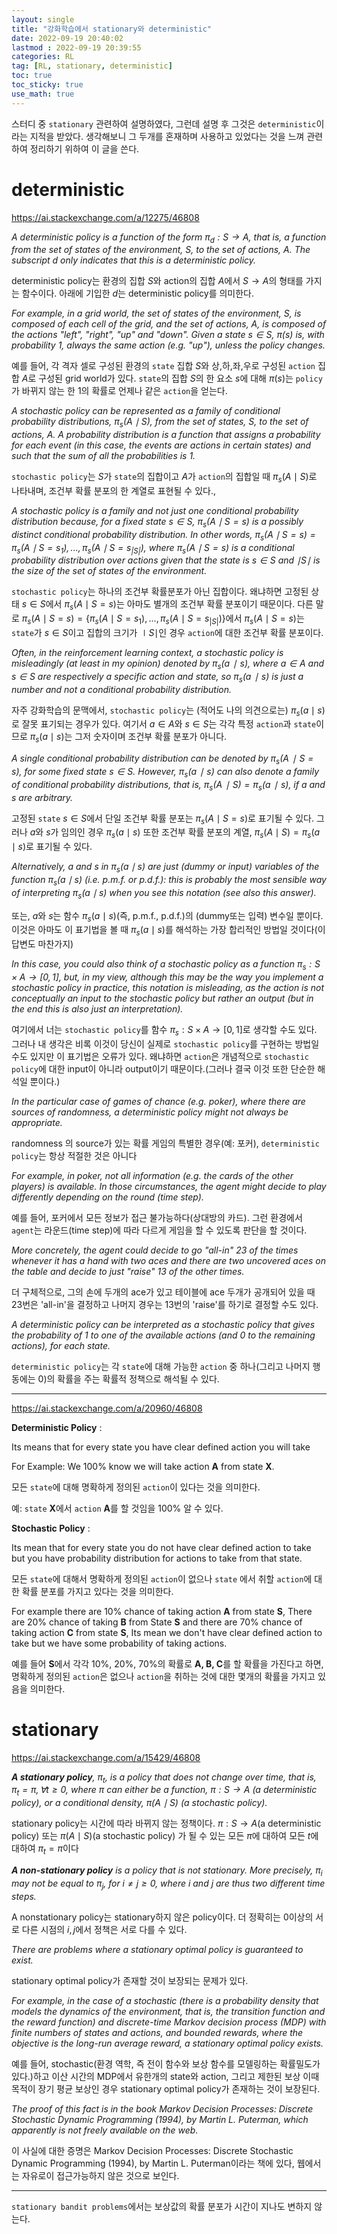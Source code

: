```yaml
---
layout: single
title: "강화학습에서 stationary와 deterministic"
date: 2022-09-19 20:40:02
lastmod : 2022-09-19 20:39:55
categories: RL
tag: [RL, stationary, deterministic]
toc: true
toc_sticky: true
use_math: true
---
```


스터디 중 `stationary` 관련하여 설명하였다, 그런데 설명 후 그것은 `deterministic`이라는 지적을 받았다. 생각해보니 그 두개를 혼재하며 사용하고 있었다는 것을 느껴 관련하여 정리하기 위하여 이 글을 쓴다.


# deterministic

https://ai.stackexchange.com/a/12275/46808

*A deterministic policy is a function of the form $\pi_d:S \rightarrow A$, that is, a function from the set of states of the environment, $S$, to the set of actions, $A$. The subscript $d$ only indicates that this is a deterministic policy.*

deterministic policy는 환경의 집합 $S$와 action의 집합 $A$에서 $S \rightarrow A$의 형태를 가지는 함수이다. 아래에 기입한 $d$는 deterministic policy를 의미한다.

*For example, in a grid world, the set of states of the environment, $S$, is composed of each cell of the grid, and the set of actions, $A$, is composed of the actions "left", "right", "up" and "down". Given a state $s \in S$, $\pi(s)$ is, with probability $1$, always the same action (e.g. "up"), unless the policy changes.*

예를 들어, 각 격자 셀로 구성된 환경의 `state` 집합 $S$와 상,하,좌,우로 구성된 `action` 집합 $A$로 구성된 grid world가 있다. `state`의 집합 $S$의 한 요소 $s$에 대해 $\pi(s)$는 `policy`가 바뀌지 않는 한 1의 확률로 언제나 같은 `action`을 얻는다.

*A stochastic policy can be represented as a family of conditional probability distributions, $\pi_s(A \mid S)$, from the set of states, $S$, to the set of actions, $A$. A probability distribution is a function that assigns a probability for each event (in this case, the events are actions in certain states) and such that the sum of all the probabilities is 1.*

`stochastic policy`는 $S$가 `state`의 집합이고 $A$가 `action`의 집합일 때 $\pi_s(A \mid S)$로 나타내며, 조건부 확률 분포의 한 계열로 표현될 수 있다.,

*A stochastic policy is a family and not just one conditional probability distribution because, for a fixed state $s \in S$, $\pi_s(A \mid S=s)$ is a possibly distinct conditional probability distribution. In other words, $\pi_s(A \mid S=s)=\pi_s(A \mid S=s_1),...,\pi_s(A \mid S=s_{\vert S \vert})$, where $\pi_s(A \mid S=s)$ is a conditional probability distribution over actions given that the state is $s \in S$ and $\mid S \mid$ is the size of the set of states of the environment.*

`stochastic policy`는 하나의 조건부 확률분포가 아닌 집합이다. 왜냐하면 고정된 상태 $s \in S$에서 $\pi_s(A \mid S=s)$는 아마도 별개의 조건부 확률 분포이기 때문이다. 다른 말로 $\pi_s(A \mid S=s)=\{\pi_s(A \mid S=s_1),...,\pi_s(A \mid S=s_{\vert S \vert})\}$에서 $\pi_s(A \mid S=s)$는 `state`가 $s \in S$이고 집합의 크기가 $\mid S \mid$인 경우 `action`에 대한 조건부 확률 분포이다.

*Often, in the reinforcement learning context, a stochastic policy is misleadingly (at least in my opinion) denoted by $π_s(a∣s)$, where $a∈A$ and $s∈S$ are respectively a specific action and state, so $π_s(a∣s)$ is just a number and not a conditional probability distribution.*

자주 강화학습의 문맥에서, `stochastic policy`는 (적어도 나의 의견으로는) $\pi_s(a \mid s)$로 잘못 표기되는 경우가 있다. 여기서 $a \in A$와 $s \in S$는 각각 특정 `action`과 `state`이므로 $\pi_s(a \mid s)$는 그저 숫자이며 조건부 확률 분포가 아니다.

*A single conditional probability distribution can be denoted by $π_s(A∣S=s)$, for some fixed state $s∈S$. However, $π_s(a∣s)$ can also denote a family of conditional probability distributions, that is, $π_s(A∣S)=π_s(a∣s)$, if $a$ and $s$ are arbitrary.*

고정된 `state` $s \in S$에서 단일 조건부 확률 분포는 $\pi_s(A \mid S=s)$로 표기될 수 있다. 그러나 $a$와 $s$가 임의인 경우 $\pi_s(a \mid s)$ 또한 조건부 확률 분포의 계열, $\pi_s(A \mid S)=\pi_s(a \mid s)$로 표기될 수 있다.

*Alternatively, $a$ and $s$ in $\pi_s(a \mid s)$ are just (dummy or input) variables of the function $\pi_s(a \mid s)$ (i.e. p.m.f. or p.d.f.): this is probably the most sensible way of interpreting $\pi_s(a \mid s)$ when you see this notation (see also this answer).*

또는, $a$와 $s$는 함수 $\pi_s(a \mid s)$(즉, p.m.f., p.d.f.)의 (dummy또는 입력) 변수일 뿐이다. 이것은 아마도 이 표기법을 볼 때 $\pi_s(a \mid s)$를 해석하는 가장 합리적인 방법일 것이다(이 답변도 마찬가지)

*In this case, you could also think of a stochastic policy as a function $\pi_s:S \times A \rightarrow [0,1]$, but, in my view, although this may be the way you implement a stochastic policy in practice, this notation is misleading, as the action is not conceptually an input to the stochastic policy but rather an output (but in the end this is also just an interpretation).*

여기에서 너는 `stochastic policy`를 함수 $\pi_s:S \times A \rightarrow [0,1]$로 생각할 수도 있다. 그러나 내 생각은 비록 이것이 당신이 실제로 `stochastic policy`를 구현하는 방법일 수도 있지만 이 표기법은 오류가 있다. 왜냐하면 `action`은 개념적으로 `stochastic policy`에 대한 input이 아니라 output이기 때문이다.(그러나 결국 이것 또한 단순한 해석일 뿐이다.)

*In the particular case of games of chance (e.g. poker), where there are sources of randomness, a deterministic policy might not always be appropriate.*

randomness 의 source가 있는 확률 게임의 특별한 경우(예: 포커), `deterministic policy`는 항상 적절한 것은 아니다


*For example, in poker, not all information (e.g. the cards of the other players) is available. In those circumstances, the agent might decide to play differently depending on the round (time step).*

예를 들어, 포커에서 모든 정보가 접근 불가능하다(상대방의 카드). 그런 환경에서 `agent`는 라운드(time step)에 따라 다르게 게임을 할 수 있도록 판단을 할 것이다.

*More concretely, the agent could decide to go "all-in" 23 of the times whenever it has a hand with two aces and there are two uncovered aces on the table and decide to just "raise" 13 of the other times.*

더 구체적으로, 그의 손에 두개의 ace가 있고 테이블에 ace 두개가 공개되어 있을 때 23번은 'all-in'을 결정하고 나머지 경우는 13번의 'raise'를 하기로 결정할 수도 있다.

*A deterministic policy can be interpreted as a stochastic policy that gives the probability of 1 to one of the available actions (and 0 to the remaining actions), for each state.*

`deterministic policy`는 각 `state`에 대해 가능한 `action` 중 하나(그리고 나머지 행동에는 0)의 확률을 주는 확률적 정책으로 해석될 수 있다.

---

https://ai.stackexchange.com/a/20960/46808

**Deterministic Policy** :

Its means that for every state you have clear defined action you will take

For Example: We 100% know we will take action **A** from state **X**.

모든 `state`에 대해 명확하게 정의된 `action`이 있다는 것을 의미한다.

예: `state` **X**에서 `action` **A**를 할 것임을 100% 알 수 있다.

**Stochastic Policy** :

Its mean that for every state you do not have clear defined action to take but you have probability distribution for actions to take from that state.

모든 `state`에 대해서 명확하게 정의된 `action`이 없으나 `state` 에서 취할 `action`에 대한 확률 분포를 가지고 있다는 것을 의미한다.

For example there are 10% chance of taking action **A** from state **S**, There are 20% chance of taking **B** from State **S** and there are 70% chance of taking action **C** from state **S**, Its mean we don't have clear defined action to take but we have some probability of taking actions.

예를 들어 **S**에서 각각 10%, 20%, 70%의 확률로 **A, B, C**를 할 확률을 가진다고 하면, 명확하게 정의된 `action`은 없으나 `action`을 취하는 것에 대한 몇개의 확률을 가지고 있음을 의미한다.

# stationary

https://ai.stackexchange.com/a/15429/46808

***A stationary policy**, $\pi_t$, is a policy that does not change over time, that is, $\pi_t=\pi, \forall t \ge 0$, where $\pi$ can either be a function, $\pi : S \rightarrow A$ (a deterministic policy), or a conditional density, $\pi(A \mid S)$ (a stochastic policy).*

stationary policy는 시간에 따라 바뀌지 않는 정책이다. $\pi : S \rightarrow A$(a deterministic policy) 또는 $\pi(A \mid S)$(a stochastic policy) 가 될 수 있는 모든 $\pi$에 대하여 모든 $t$에 대하여 $\pi_t=\pi$이다

***A non-stationary policy** is a policy that is not stationary. More precisely, $\pi_i$ may not be equal to $\pi_j$, for $i \neq j \ge 0$, where $i$ and $j$ are thus two different time steps.*

A nonstationary policy는 stationary하지 않은 policy이다. 더 정확히는 $0$이상의 서로 다른 시점의 $i,j$에서 정책은 서로 다를 수 있다.

*There are problems where a stationary optimal policy is guaranteed to exist.*

stationary optimal policy가 존재할 것이 보장되는 문제가 있다.

*For example, in the case of a stochastic (there is a probability density that models the dynamics of the environment, that is, the transition function and the reward function) and discrete-time Markov decision process (MDP) with finite numbers of states and actions, and bounded rewards, where the objective is the long-run average reward, a stationary optimal policy exists.*

 예를 들어, stochastic(환경 역학, 즉 전이 함수와 보상 함수를 모델링하는 확률밀도가 있다.)하고 이산 시간의 MDP에서 유한개의 state와 action, 그리고 제한된 보상 이때 목적이 장기 평균 보상인 경우 stationary optimal policy가 존재하는 것이 보장된다.

*The proof of this fact is in the book Markov Decision Processes: Discrete Stochastic Dynamic Programming (1994), by Martin L. Puterman, which apparently is not freely available on the web.*

 이 사실에 대한 증명은 Markov Decision Processes: Discrete Stochastic Dynamic Programming (1994), by Martin L. Puterman이라는 책에 있다, 웹에서는 자유로이 접근가능하지 않은 것으로 보인다.

---

`stationary bandit problems`에서는 보상값의 확률 분포가 시간이 지나도 변하지 않는다.
